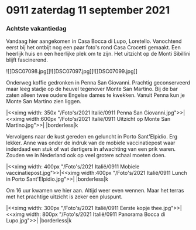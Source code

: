 # 0911 zaterdag 11 september 2021
### Achtste vakantiedag

Vandaag hier aangekomen in Casa Bocca di Lupo, Loretello. Vanochtend eerst bij het ontbijt nog een paar foto's rond Casa Crocetti gemaakt. Een heerlijk huis en een heerlijke plek om te zijn. Het uitzicht op de Monti Sibillini blijft fascinerend.

![[DSC07098.jpg]]![[DSC07097.jpg]]![[DSC07099.jpg]]

Onderweg koffie gedronken in Penna San Giovanni. Prachtig geconserveerd maar leeg stadje op de heuvel tegenover Monte San Martino. Bij de bar zaten alleen twee oudere Engelse dames te kwekken. Vanuit Penna kun je Monte San Martino zien liggen. 

|<<ximg width: 350x "/Foto's/2021 Italië/0911 Penna San Giovanni.jpg">>|<<ximg width:600px "/Foto's/2021 Italië/0911 Uitzicht op Monte San Martino.jpg">>|
|borderless|k

Vervolgens naar de kust gereden en geluncht in Porto Sant'Elpidio. Erg lekker. Anne was onder de indruk van de mobiele vaccinatiepost waar inderdaad een stuk of wat dertigers in afwachting van een prik waren. Zouden we in Nederland ook op veel grotere schaal moeten doen.

|<<ximg width: 400px "/Foto's/2021 Italië/0911 Mobiele vaccinatiepost.jpg">>|<<ximg width:400px "/Foto's/2021 Italië/0911 Lunch in Porto Sant'Elpidio.jpg">>|
|borderless|k

Om 16 uur kwamen we hier aan. Altijd weer even wennen. Maar het terras met het prachtige uitzicht is zeker een pluspunt.

|<<ximg width: 300px "/Foto's/2021 Italië/0911 Eerste kopje thee.jpg">>|<<ximg width: 800px "/Foto's/2021 Italië/0911 Panorama Bocca di Lupo.jpg">>|
|borderless|k


